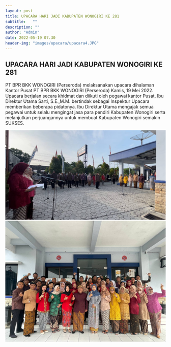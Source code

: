 ```yaml
---
layout: post
title: UPACARA HARI JADI KABUPATEN WONOGIRI KE 281
subtitle:   ""
description: ""
author: "Admin"
date: 2022-05-19 07.30
header-img: "images/upacara/upacara4.JPG"
---
```



## UPACARA HARI JADI KABUPATEN WONOGIRI KE 281

PT BPR BKK WONOGIRI (Perseroda) melaksanakan upacara dihalaman Kantor Pusat PT BPR BKK WONOGIRI (Perseroda) Kamis, 19 Mei 2022. Upacara berjalan secara khidmat dan diikuti oleh pegawai kantor Pusat, Ibu Direktur Utama Sarti, S.E.,M.M. bertindak sebagai Inspektur Upacara memberikan beberapa pidatonya. Ibu Direktur Utama mengajak semua pegawai untuk selalu mengingat jasa para pendiri Kabupaten Wonogiri serta melanjutkan perjuangannya untuk membuat Kabupaten Wonogiri semakin SUKSES.

<img src="/images/upacara/upacara2.JPG" class="img-responsive img-centered" alt="">

<img src="/images/upacara/upacara4.JPG" class="img-responsive img-centered" alt="">

